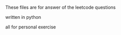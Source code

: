 
These files are for answer of the leetcode questions

written in python

all for personal exercise
